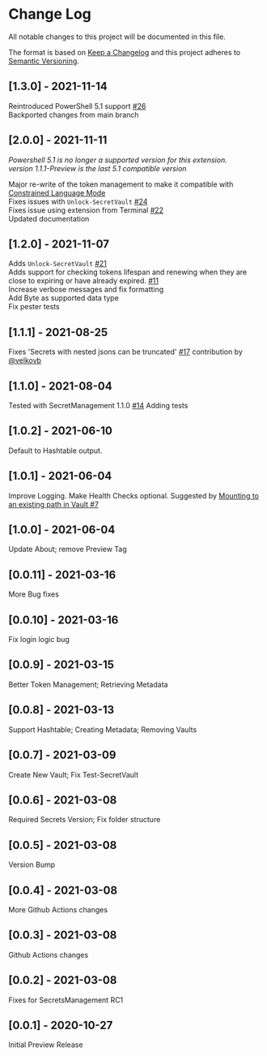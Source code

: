 # Change Log

All notable changes to this project will be documented in this file.

The format is based on [Keep a Changelog](http://keepachangelog.com/)
and this project adheres to [Semantic Versioning](http://semver.org/).

## [1.3.0] - 2021-11-14

Reintroduced PowerShell 5.1 support [#26](https://github.com/joshcorr/SecretManagement.Hashicorp.Vault.KV/issues/26)  
Backported changes from main branch

## [2.0.0] - 2021-11-11

*Powershell 5.1 is no longer a supported version for this extension.  
version 1.1.1-Preview is the last 5.1 compatible version*

Major re-write of the token management to make it compatible with [Constrained Language Mode](https://docs.microsoft.com/en-us/powershell/module/microsoft.powershell.core/about/about_language_modes?view=powershell-7.1#constrained-language-constrained-language)  
Fixes issues with  `Unlock-SecretVault` [#24](https://github.com/joshcorr/SecretManagement.Hashicorp.Vault.KV/issues/24)  
Fixes issue using extension from Terminal [#22](https://github.com/joshcorr/SecretManagement.Hashicorp.Vault.KV/issues/22)  
Updated documentation  

## [1.2.0] - 2021-11-07

Adds `Unlock-SecretVault` [#21](https://github.com/joshcorr/SecretManagement.Hashicorp.Vault.KV/issues/21)  
Adds support for checking tokens lifespan and renewing when they are close to expiring or have already expired. [#11](https://github.com/joshcorr/SecretManagement.Hashicorp.Vault.KV/issues/11)  
Increase verbose messages and fix formatting  
Add Byte as supported data type  
Fix pester tests

## [1.1.1] - 2021-08-25

Fixes 'Secrets with nested jsons can be truncated' [#17](https://github.com/joshcorr/SecretManagement.Hashicorp.Vault.KV/issues/17) contribution by [@velkovb](https://github.com/velkovb)

## [1.1.0] - 2021-08-04

Tested with SecretManagement 1.1.0 [#14](https://github.com/joshcorr/SecretManagement.Hashicorp.Vault.KV/issues/14)
Adding tests

## [1.0.2] - 2021-06-10

Default to Hashtable output.

## [1.0.1] - 2021-06-04

Improve Logging. Make Health Checks optional.
Suggested by [Mounting to an existing path in Vault #7](https://github.com/joshcorr/SecretManagement.Hashicorp.Vault.KV/issues/7)

## [1.0.0] - 2021-06-04

Update About; remove Preview Tag

## [0.0.11] - 2021-03-16

More Bug fixes

## [0.0.10] - 2021-03-16

Fix login logic bug

## [0.0.9] - 2021-03-15

Better Token Management; Retrieving Metadata

## [0.0.8] - 2021-03-13

Support Hashtable; Creating Metadata; Removing Vaults

## [0.0.7] - 2021-03-09

Create New Vault; Fix Test-SecretVault

## [0.0.6] - 2021-03-08

Required Secrets Version; Fix folder structure

## [0.0.5] - 2021-03-08

Version Bump

## [0.0.4] - 2021-03-08

More Github Actions changes

## [0.0.3] - 2021-03-08

Github Actions changes

## [0.0.2] - 2021-03-08

Fixes for SecretsManagement RC1

## [0.0.1] - 2020-10-27

Initial Preview Release
